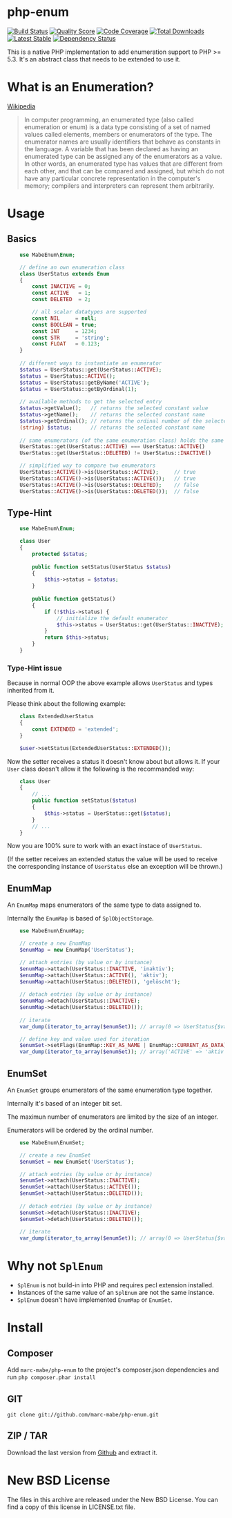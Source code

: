 # php-enum
[![Build Status](https://secure.travis-ci.org/marc-mabe/php-enum.png?branch=master)](http://travis-ci.org/marc-mabe/php-enum)
[![Quality Score](https://scrutinizer-ci.com/g/marc-mabe/php-enum/badges/quality-score.png?s=7dfddb19a12314ecc5f05eeb2b297bdde3ad2623)](https://scrutinizer-ci.com/g/marc-mabe/php-enum/)
[![Code Coverage](https://scrutinizer-ci.com/g/marc-mabe/php-enum/badges/coverage.png?s=8442d532fad964fd3d8afe493ac2d0d65162306a)](https://scrutinizer-ci.com/g/marc-mabe/php-enum/)
[![Total Downloads](https://poser.pugx.org/marc-mabe/php-enum/downloads.png)](https://packagist.org/packages/marc-mabe/php-enum)
[![Latest Stable](https://poser.pugx.org/marc-mabe/php-enum/v/stable.png)](https://packagist.org/packages/marc-mabe/php-enum)
[![Dependency Status](https://www.versioneye.com/php/marc-mabe:php-enum/dev-master/badge.png)](https://www.versioneye.com/php/marc-mabe:php-enum/dev-master)

This is a native PHP implementation to add enumeration support to PHP >= 5.3.
It's an abstract class that needs to be extended to use it.


# What is an Enumeration?

[Wikipedia](http://wikipedia.org/wiki/Enumerated_type)
> In computer programming, an enumerated type (also called enumeration or enum)
> is a data type consisting of a set of named values called elements, members
> or enumerators of the type. The enumerator names are usually identifiers that
> behave as constants in the language. A variable that has been declared as
> having an enumerated type can be assigned any of the enumerators as a value.
> In other words, an enumerated type has values that are different from each
> other, and that can be compared and assigned, but which do not have any
> particular concrete representation in the computer's memory; compilers and
> interpreters can represent them arbitrarily.


# Usage

## Basics

```php
    use MabeEnum\Enum;

    // define an own enumeration class
    class UserStatus extends Enum
    {
        const INACTIVE = 0;
        const ACTIVE   = 1;
        const DELETED  = 2;

        // all scalar datatypes are supported
        const NIL     = null;
        const BOOLEAN = true;
        const INT     = 1234;
        const STR     = 'string';
        const FLOAT   = 0.123;
    }
    
    // different ways to instantiate an enumerator
    $status = UserStatus::get(UserStatus::ACTIVE);
    $status = UserStatus::ACTIVE();
    $status = UserStatus::getByName('ACTIVE');
    $status = UserStatus::getByOrdinal(1);
    
    // available methods to get the selected entry
    $status->getValue();   // returns the selected constant value
    $status->getName();    // returns the selected constant name
    $status->getOrdinal(); // returns the ordinal number of the selected constant
    (string) $status;      // returns the selected constant name
    
    // same enumerators (of the same enumeration class) holds the same instance
    UserStatus::get(UserStatus::ACTIVE) === UserStatus::ACTIVE()
    UserStatus::get(UserStatus::DELETED) != UserStatus::INACTIVE()

    // simplified way to compare two enumerators
    UserStatus::ACTIVE()->is(UserStatus::ACTIVE);     // true
    UserStatus::ACTIVE()->is(UserStatus::ACTIVE());   // true
    UserStatus::ACTIVE()->is(UserStatus::DELETED);    // false
    UserStatus::ACTIVE()->is(UserStatus::DELETED());  // false
```

## Type-Hint

```php    
    use MabeEnum\Enum;

    class User
    {
        protected $status;
    
        public function setStatus(UserStatus $status)
        {
            $this->status = $status;
        }
    
        public function getStatus()
        {
            if (!$this->status) {
                // initialize the default enumerator
                $this->status = UserStatus::get(UserStatus::INACTIVE);
            }
            return $this->status;
        }
    }
```

### Type-Hint issue

Because in normal OOP the above example allows `UserStatus` and types inherited from it.

Please think about the following example:

```php
    class ExtendedUserStatus
    {
        const EXTENDED = 'extended';
    }

    $user->setStatus(ExtendedUserStatus::EXTENDED());
```

Now the setter receives a status it doesn't know about but allows it.
If your `User` class doesn't allow it the following is the recommanded way:

```php
    class User
    {
        // ...
        public function setStatus($status)
        {
            $this->status = UserStatus::get($status);
        }
        // ...
    }
```

Now you are 100% sure to work with an exact instace of `UserStatus`.

(If the setter receives an extended status the value will be used to receive the
corresponding instance of `UserStatus` else an exception will be thrown.)

## EnumMap

An ```EnumMap``` maps enumerators of the same type to data assigned to.

Internally the ```EnumMap``` is based of ```SplObjectStorage```.

```php
    use MabeEnum\EnumMap;

    // create a new EnumMap
    $enumMap = new EnumMap('UserStatus');

    // attach entries (by value or by instance)
    $enumMap->attach(UserStatus::INACTIVE, 'inaktiv');
    $enumMap->attach(UserStatus::ACTIVE(), 'aktiv');
    $enumMap->attach(UserStatus::DELETED(), 'gelöscht');
    
    // detach entries (by value or by instance)
    $enumMap->detach(UserStatus::INACTIVE);
    $enumMap->detach(UserStatus::DELETED());
    
    // iterate
    var_dump(iterator_to_array($enumSet)); // array(0 => UserStatus{$value=1});

    // define key and value used for iteration
    $enumSet->setFlags(EnumMap::KEY_AS_NAME | EnumMap::CURRENT_AS_DATA);
    var_dump(iterator_to_array($enumSet)); // array('ACTIVE' => 'aktiv');
```

## EnumSet

An ```EnumSet``` groups enumerators of the same enumeration type together.

Internally it's based of an integer bit set.

The maximun number of enumerators are limited by the size of an integer.

Enumerators will be ordered by the ordinal number.

```php
    use MabeEnum\EnumSet;

    // create a new EnumSet
    $enumSet = new EnumSet('UserStatus');

    // attach entries (by value or by instance)
    $enumSet->attach(UserStatus::INACTIVE);
    $enumSet->attach(UserStatus::ACTIVE());
    $enumSet->attach(UserStatus::DELETED());
    
    // detach entries (by value or by instance)
    $enumSet->detach(UserStatus::INACTIVE);
    $enumSet->detach(UserStatus::DELETED());
    
    // iterate
    var_dump(iterator_to_array($enumSet)); // array(0 => UserStatus{$value=1});
```

# Why not ```SplEnum```

* ```SplEnum``` is not build-in into PHP and requires pecl extension installed.
* Instances of the same value of an ```SplEnum``` are not the same instance.
* ```SplEnum``` doesn't have implemented ```EnumMap``` or ```EnumSet```.


# Install

## Composer

Add ```marc-mabe/php-enum``` to the project's composer.json dependencies and run
```php composer.phar install```

## GIT

```git clone git://github.com/marc-mabe/php-enum.git```

## ZIP / TAR

Download the last version from [Github](https://github.com/marc-mabe/php-enum/tags)
and extract it.


# New BSD License

The files in this archive are released under the New BSD License.
You can find a copy of this license in LICENSE.txt file.

